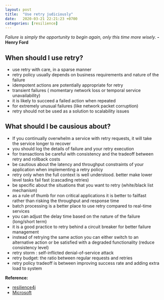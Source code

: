 ```yaml
---
layout: post
title:  "Use retry judiciously"
date:   2020-03-21 22:21:23 +0700
categories: [resilience]
---
```


*Failure is simply the opportunity to begin again, only this time more wisely.* 
    **-Henry Ford**

## When should I use retry?
- use retry with care, in a sparse manner
- retry policy usually depends on business requirements and nature of the failure
- idempotent actions are potentially appropriate for retry
- transient failures ( momentary network loss or temporal service unavailability)
- it is likely to succeed a failed action when repeated
- for extremely unusual failures (like network packet corruption)
- retry should not be used as a solution to scalability issues

## What should I be causious about?
- If you continually overwhelm a service with retry requests, it will take the service longer to recover
- you should log the details of failure and your retry execution
- for transactions be careful with consistency and the tradeoff between retry and rollback costs
- be cautious about the latency and throughput constraints of your application when implementing a retry policy
- retry only when the full context is well understood. better make lower level tasks fail fast (cascading retries)
- be specific about the situations that you want to retry (white/black list mechanism)
- as a rule of thumb for non critical applications it is better to failfast rather than risking the throughput and response time
- batch processing is a better place to use retry compared to real-time services
- you can adjust the delay time based on the nature of the failure (long/short term)
- it is a good practice to retry behind a circuit breaker for better failure management
- instead of retrying the same action you can either switch to an alternative action or be satisfied with a degraded functionality (reduce consistency level)
- retry storm : self-inflicted denial-of-service attack
- retry budget: the ratio between regular requests and retries
- retry policy tradeoff is between improving success rate and adding extra load to system


**Reference:**

* [resilience4j](https://resilience4j.readme.io/docs/retry)
* [Microsoft](https://docs.microsoft.com/en-us/azure/architecture/patterns/retry)